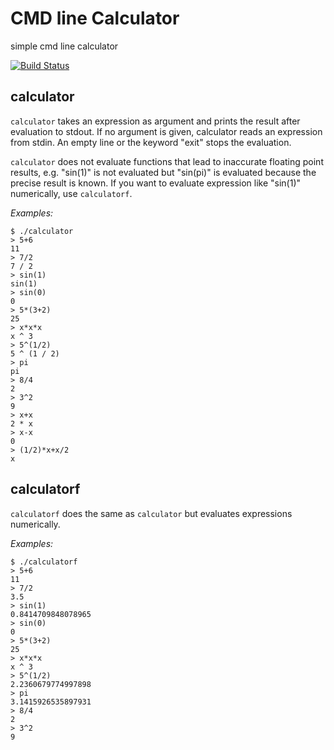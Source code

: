 CMD line Calculator
===================

simple cmd line calculator

[![Build Status](https://travis-ci.org/lmcoy/calculator.svg?branch=master)](https://travis-ci.org/lmcoy/calculator)

calculator
----------

`calculator` takes an expression as argument and prints the result after
evaluation to stdout. If no argument is given, calculator reads an
expression from stdin. An empty line or the keyword "exit" stops the
evaluation.

`calculator` does not evaluate functions that lead to inaccurate floating
point results, e.g. "sin(1)" is not evaluated but "sin(pi)" is evaluated
because the precise result is known. If you want to evaluate expression
like "sin(1)" numerically, use `calculatorf`.

*Examples:*
```
$ ./calculator
> 5+6
11
> 7/2
7 / 2
> sin(1)
sin(1)
> sin(0)
0
> 5*(3+2)
25
> x*x*x
x ^ 3
> 5^(1/2)
5 ^ (1 / 2)
> pi
pi
> 8/4
2
> 3^2
9
> x+x
2 * x
> x-x
0
> (1/2)*x+x/2
x
```

calculatorf
-----------

`calculatorf` does the same as `calculator` but evaluates
expressions numerically.

*Examples:*
```
$ ./calculatorf
> 5+6
11
> 7/2
3.5
> sin(1)
0.8414709848078965
> sin(0)
0
> 5*(3+2)
25
> x*x*x
x ^ 3
> 5^(1/2)
2.2360679774997898
> pi
3.1415926535897931
> 8/4
2
> 3^2
9
```
